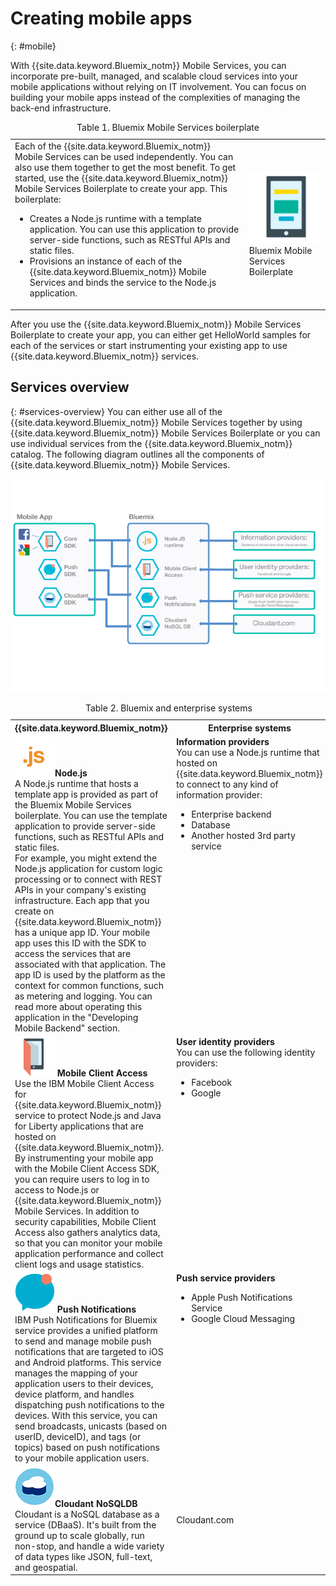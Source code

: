 # Creating mobile apps
{: #mobile}

With {{site.data.keyword.Bluemix_notm}} Mobile Services, you can incorporate pre-built, managed, and scalable cloud services into your mobile applications without relying on IT involvement. You can focus on building your mobile apps instead of the complexities of managing the back-end infrastructure.

<table><caption>Table 1. Bluemix Mobile Services boilerplate</caption>
<tr>
	<td>Each of the {{site.data.keyword.Bluemix_notm}} Mobile Services can be used independently. You can also use them together to get the most benefit. To get started, use the {{site.data.keyword.Bluemix_notm}} Mobile Services Boilerplate to create your app. This boilerplate:
		<ul>
			<li>Creates a Node.js runtime with a template application. You can use this application to provide server-side functions, such as RESTful APIs and static files. <!-- You can read more about operating this application in the Developing Mobile Backend section.--> </li>
			<li>
Provisions an instance of each of the {{site.data.keyword.Bluemix_notm}} Mobile Services and binds the service to the  Node.js application. </li>
		</ul>
	</td>
	<td> <img src="images/mf_boiler_icon.png" alt="Bluemix mobile services" width="500"> Bluemix Mobile Services Boilerplate </td>
</tr>
</table>

After you use the {{site.data.keyword.Bluemix_notm}} Mobile Services Boilerplate to create your app, you can either get HelloWorld samples for each of the services or start instrumenting your existing app to use {{site.data.keyword.Bluemix_notm}} services.


## Services overview
{: #services-overview}
You can either use all of the {{site.data.keyword.Bluemix_notm}} Mobile Services together by using {{site.data.keyword.Bluemix_notm}} Mobile Services Boilerplate or you can use individual services from the {{site.data.keyword.Bluemix_notm}} catalog. The following diagram outlines all the components of {{site.data.keyword.Bluemix_notm}} Mobile Services.

![Bluemix mobile services architecture](images/bms_architecture.jpg)

<table>
<caption>Table 2. Bluemix and enterprise systems</caption>
<th>{{site.data.keyword.Bluemix_notm}}</th>
<th>Enterprise systems</th>
<tr>
<td> <img src="images/i_js_64.png" alt="Node.js runtime icon"><b>Node.js</b> <br/> A Node.js runtime that hosts a template app is provided as part of the Bluemix Mobile Services boilerplate. You can use the template application to provide server-side functions, such as RESTful APIs and static files. <br/>For example, you might extend the Node.js application for custom logic processing or to connect with REST APIs in your company's existing infrastructure. Each app that you create on {{site.data.keyword.Bluemix_notm}} has a unique app ID. Your mobile app uses this ID with the SDK to access the services that are associated with that application. The app ID is used by the platform as the context for common functions, such as metering and logging.
You can read more about operating this application in the "Developing Mobile Backend" section.</td>
<td valign="top"><b>Information providers</b> <br/>You can use a Node.js runtime that hosted on {{site.data.keyword.Bluemix_notm}} to connect to any kind of information provider:
<ul>
	<li>Enterprise backend</li>
	<li>Database </li>
	<li>Another hosted 3rd party service</li>
</ul>
</td>
</tr>
<tr>
<td><img src="images/catalog_icons-05.png" alt="Mobile Client Access service icon"> <b>Mobile Client Access</b><br/>Use the IBM Mobile Client Access for {{site.data.keyword.Bluemix_notm}} service to protect Node.js and Java for Liberty applications that are hosted on {{site.data.keyword.Bluemix_notm}}. By instrumenting your mobile app with the Mobile Client Access SDK, you can require users to log in to access to Node.js or {{site.data.keyword.Bluemix_notm}} Mobile Services. In addition to security capabilities,  Mobile Client Access also gathers analytics data, so that you can monitor your mobile application performance and collect client logs and usage statistics. </td>
<td valign="top"><b>User identity providers</b> <br/>You can use the following identity providers: <ul><li>Facebook</li><li>Google</li></ul></td>
</tr>
<tr>
<td><img src="images/catalog_icons-09.png" alt="Push Notifications service icon"> <b>Push Notifications</b><br/>IBM Push Notifications for Bluemix service provides a unified platform to send and manage mobile push notifications that are targeted to iOS and Android platforms. This service manages the mapping of your application users to their devices, device platform, and handles dispatching push notifications to the devices. With this service, you can send broadcasts, unicasts (based on userID, deviceID), and tags (or topics) based on push notifications to your mobile application users.</td>
<td valign="top"><b>Push service providers</b><ul><li>Apple Push Notifications Service</li><li>Google Cloud Messaging</li></ul></td>
</tr>
<tr>
<td><img src="images/cloudant64.png" alt="Cloudant service icon"><b>Cloudant NoSQLDB</b><br/> Cloudant is a NoSQL database as a service (DBaaS). It's built from the ground up to scale globally, run non-stop, and handle a wide variety of data types like JSON, full-text, and geospatial. </td>
<td>Cloudant.com</td>
</tr>
</table>
